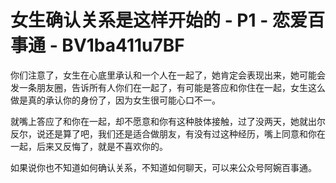 # 女生确认关系是这样开始的 - P1 - 恋爱百事通 - BV1ba411u7BF

你们注意了，女生在心底里承认和一个人在一起了，她肯定会表现出来，她可能会发一条朋友圈，告诉所有人你们在一起了，有可能是答应和你住在一起，女生这么做是真的承认你的身份了，因为女生很可能心口不一。

就嘴上答应了和你在一起，却不愿意和你有这种肢体接触，过了没两天，她就出尔反尔，说还是算了吧，我们还是适合做朋友，有没有过这种经历，嘴上同意和你在一起，后来又反悔了，就是不喜欢你的。

如果说你也不知道如何确认关系，不知道如何聊天，可以来公众号阿婉百事通。